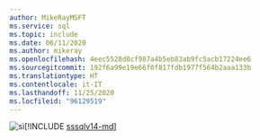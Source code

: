```yaml
---
author: MikeRayMSFT
ms.service: sql
ms.topic: include
ms.date: 06/11/2020
ms.author: mikeray
ms.openlocfilehash: 4eec5528d8cf987a4b5eb83ab9fc5acb17224ee6
ms.sourcegitcommit: 192f6a99e19e66f0f817fdb1977f564b2aaa133b
ms.translationtype: HT
ms.contentlocale: it-IT
ms.lasthandoff: 11/25/2020
ms.locfileid: "96129519"
---
```

<Token>![sì](../media/yes-icon.png)[!INCLUDE [sssqlv14-md](../sssqlv14-md.md)]</Token>

